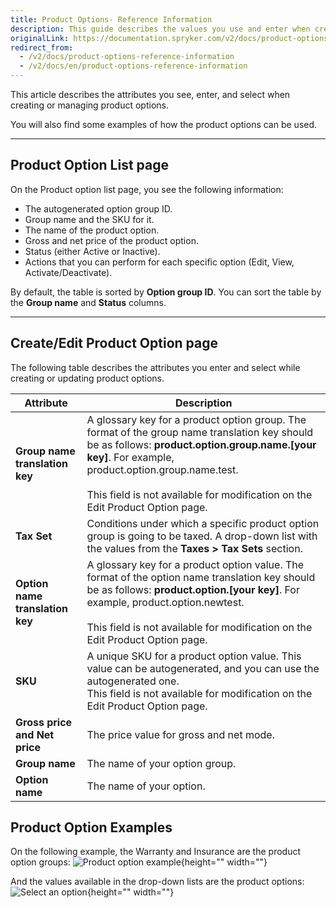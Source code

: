 ```yaml
---
title: Product Options- Reference Information
description: This guide describes the values you use and enter when creating or updating product options in the Back Office.
originalLink: https://documentation.spryker.com/v2/docs/product-options-reference-information
redirect_from:
  - /v2/docs/product-options-reference-information
  - /v2/docs/en/product-options-reference-information
---
```


This article describes the attributes you see, enter, and select when creating or managing product options.

You will also find some examples of how the product options can be used. 
***
## Product Option List page
On the Product option list page, you see the following information:
* The autogenerated option group ID.
* Group name and the SKU for it.
* The name of the product option.
* Gross and net price of the product option. 
* Status (either Active or Inactive).
* Actions that you can perform for each specific option (Edit, View, Activate/Deactivate).

By default, the table is sorted by **Option group ID**. You can sort the table by the **Group name** and **Status** columns. 
***
## Create/Edit Product Option page
The following table describes the attributes you enter and select while creating or updating product options.

| Attribute | Description |
| --- | --- |
| **Group name translation key** | A glossary key for a product option group. The format of the group name translation key should be as follows: **product.option.group.name.[your key]**. For example, product.option.group.name.test.</br></br>This field is not available for modification on the Edit Product Option page. |
| **Tax Set** | Conditions under which a specific product option group is going to be taxed. A drop-down list with the values from the **Taxes > Tax Sets** section. |
| **Option name translation key** | A glossary key for a product option value. The format of the option name translation key should be as follows: **product.option.[your key]**. For example, product.option.newtest.</br></br>This field is not available for modification on the Edit Product Option page. |
| **SKU** | A unique SKU for a product option value. This value can be autogenerated, and you can use the autogenerated one.</br>This field is not available for modification on the Edit Product Option page. |
| **Gross price and Net price** | The price value for gross and net mode.|
|**Group name** | The name of your option group. |
| **Option name** | The name of your option. |

## Product Option Examples
On the following example, the Warranty and Insurance are the product option groups:
![Product option example](https://spryker.s3.eu-central-1.amazonaws.com/docs/User+Guides/Back+Office+User+Guides/Products/Products/Product+Options/Product+Options%3A+Reference+Information/product-option-example.png){height="" width=""}

And the values available in the drop-down lists are the product options:
![Select an option](https://spryker.s3.eu-central-1.amazonaws.com/docs/User+Guides/Back+Office+User+Guides/Products/Products/Product+Options/Product+Options%3A+Reference+Information/select-option-drop-down.png){height="" width=""}
